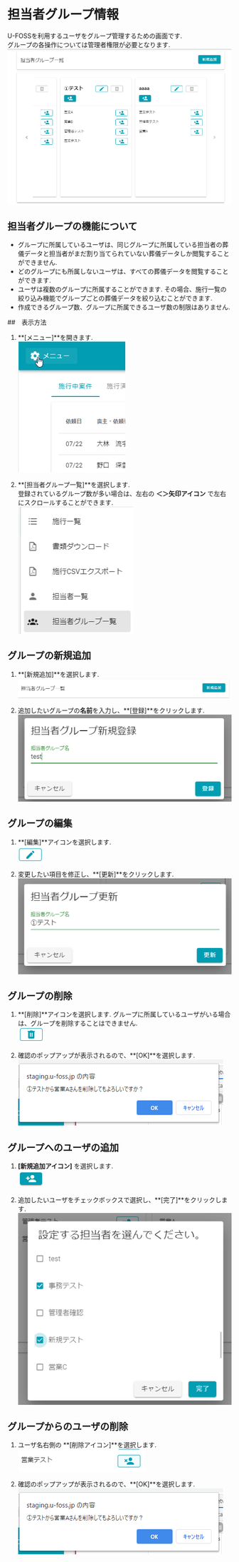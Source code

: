 # 担当者グループ情報

U-FOSSを利用するユーザをグループ管理するための画面です.  
グループの各操作については管理者権限が必要となります.   
![担当者グループ一覧](../asset/image/maintenance/staff_member_groups/staff_member_groups.png)

## 担当者グループの機能について
- グループに所属しているユーザは、同じグループに所属している担当者の葬儀データと担当者がまだ割り当てられていない葬儀データしか閲覧することができません.
- どのグループにも所属しないユーザは、すべての葬儀データを閲覧することができます.
- ユーザは複数のグループに所属することができます. その場合、施行一覧の絞り込み機能でグループごとの葬儀データを絞り込むことができます.
- 作成できるグループ数、グループに所属できるユーザ数の制限はありません.

##　表示方法
1. **[メニュー]**を開きます.  
   ![メニューボタン](../asset/image/maintenance/staff_member_groups/menu_button.png)
   <br>


2. **[担当者グループ一覧]**を選択します.  
   登録されているグループ数が多い場合は、左右の **＜＞矢印アイコン** で左右にスクロールすることができます.  
   ![メニュー_担当者グループ一覧](../asset/image/maintenance/staff_member_groups/menu_select.png)
   <br>


## グループの新規追加
1. **[新規追加]**を選択します.  
   ![新規追加ボタン](../asset/image/maintenance/staff_member_groups/insert_group_button.png)
   <br>


2. 追加したいグループの**名前**を入力し、**[登録]**をクリックします.
   ![グループ追加](../asset/image/maintenance/staff_member_groups/insert_group_modal.png)
   <br>

## グループの編集
1. **[編集]**アイコンを選択します.  
   ![編集ボタン](../asset/image/maintenance/staff_member_groups/edit_group_button.png)
   <br>

2. 変更したい項目を修正し、**[更新]**をクリックします.
   ![編集画面](../asset/image/maintenance/staff_member_groups/update_group_modal.png)
   <br>

## グループの削除
1. **[削除]**アイコンを選択します. グループに所属しているユーザがいる場合は、グループを削除することはできません.  
   ![削除ボタン](../asset/image/maintenance/staff_member_groups/delete_group_button.png)
   <br>

2. 確認のポップアップが表示されるので、**[OK]**を選択します.  
   ![削除警告](../asset/image/maintenance/staff_member_groups/alert.png)
   <br>

## グループへのユーザの追加
1. **[新規追加アイコン]** を選択します.  
   ![新規追加アイコン](../asset/image/maintenance/staff_member_groups/insert_button.png)
   <br>

2. 追加したいユーザをチェックボックスで選択し、**[完了]**をクリックします.
   ![グループへユーザを追加](../asset/image/maintenance/staff_member_groups/attach_staff_modal.png)
   <br>

## グループからのユーザの削除
1. ユーザ名右側の **[削除アイコン]**を選択します.  
   ![削除ボタン](../asset/image/maintenance/staff_member_groups/delete_button.png)
   <br>

2. 確認のポップアップが表示されるので、**[OK]**を選択します.  
   ![削除警告](../asset/image/maintenance/staff_member_groups/alert.png)
   <br>